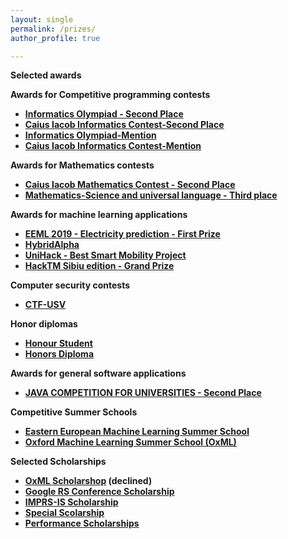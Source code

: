 ```yaml
---
layout: single
permalink: /prizes/
author_profile: true

---
```

**Selected awards**

**Awards for Competitive programming contests**

-  **[Informatics Olympiad - Second Place ](https://merceaotniel.github.io/informaticsolympiadsecond/)**
-  **[Caius Iacob Informatics Contest-Second Place ](https://merceaotniel.github.io/caiusiacobinformaticssecond/)**
-  **[Informatics Olympiad-Mention ](https://merceaotniel.github.io/informaticsolympiadmention/)**
-  **[Caius Iacob Informatics Contest-Mention ](https://merceaotniel.github.io/caiusiacobinformaticsmentionprize/)**


**Awards for Mathematics contests**

-  **[Caius Iacob Mathematics Contest - Second Place ](https://merceaotniel.github.io/caiusiacobmathematics/)**
-  **[Mathematics-Science and universal language - Third place ](https://merceaotniel.github.io/mathematicsscienceprize/)**


**Awards for machine learning applications**

-  **[EEML 2019 - Electricity prediction - First Prize](https://merceaotniel.github.io/eeml2019kaggle/)**
-  **[HybridAlpha](https://merceaotniel.github.io/hybridprize/)**
-  **[UniHack - Best Smart Mobility Project ](https://merceaotniel.github.io/unihackprize/)**
-  **[HackTM Sibiu edition - Grand Prize ](https://merceaotniel.github.io/hacktmprize/)**


**Computer security contests**

-  **[CTF-USV](https://merceaotniel.github.io/ctfusvprize/)**


**Honor diplomas**

-  **[Honour Student](https://merceaotniel.github.io/honorstudentprize/)**
-  **[Honors Diploma](https://merceaotniel.github.io/honordiplomaprize/)**


**Awards for general software applications**

-  **[JAVA COMPETITION FOR UNIVERSITIES - Second Place](https://merceaotniel.github.io/javacompetitionprize/)**
 

**Competitive Summer Schools**
-  **[Eastern European Machine Learning Summer School](https://merceaotniel.github.io/eeml/)**
-  **[Oxford Machine Learning Summer School (OxML)](https://merceaotniel.github.io/oxml/)**

**Selected Scholarships**
- **[OxML Scholarshop](https://merceaotniel.github.io/oxmlscholarship/) (declined)**
- **[Google RS Conference Scholarship](https://merceaotniel.github.io/googlescholarship/)**
- **[IMPRS-IS Scholarship ](https://merceaotniel.github.io/imprsisscholarship/)**
- **[Special Scolarship ](https://merceaotniel.github.io/specialscholarship/)**
- **[Performance Scholarships](https://merceaotniel.github.io/scholarships/)**

